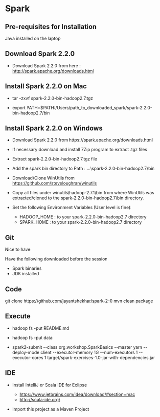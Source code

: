 # Spark

## Pre-requisites for Installation

Java installed on the laptop

## Download Spark 2.2.0

- Download Spark 2.2.0 from here : http://spark.apache.org/downloads.html

## Install Spark 2.2.0 on Mac

- tar -zxvf spark-2.2.0-bin-hadoop2.7.tgz

- export PATH=$PATH:/Users/path_to_downloaded_spark/spark-2.2.0-bin-hadoop2.7/bin

## Install Spark 2.2.0 on Windows

- Download Spark 2.2.0 from https://spark.apache.org/downloads.html

- If necessary download and install 7Zip program to extract .tgz files
 
- Extract spark-2.2.0-bin-hadoop2.7.tgz file
 
- Add the spark bin directory to Path : ...\spark-2.2.0-bin-hadoop2.7\bin
 
- Download/Clone WinUtils from https://github.com/steveloughran/winutils
 
- Copy all files under winutils\hadoop-2.7.1\bin from where WinUtils was extracted/cloned to the spark-2.2.0-bin-hadoop2.7\bin directory.
 
- Set the following Environment Variables (User level is fine):
  - HADOOP_HOME : to your spark-2.2.0-bin-hadoop2.7 directory
  - SPARK_HOME : to your spark-2.2.0-bin-hadoop2.7 directory
  
## Git

Nice to have

[IMPORTANT]: Downloads
Have the following downloaded before the session
* Spark binaries
* JDK installed

## Code

git clone https://github.com/jayantshekhar/spark-2-0
mvn clean package

## Execute

- hadoop fs -put README.md
- hadoop fs -put data

- spark2-submit --class org.workshop.SparkBasics --master yarn --deploy-mode client --executor-memory 1G  --num-executors 1 --executor-cores 1 target/spark-exercises-1.0-jar-with-dependencies.jar

## IDE

- Install IntelliJ or Scala IDE for Eclipse
  - https://www.jetbrains.com/idea/download/#section=mac
  - http://scala-ide.org/
  
- Import this project as a Maven Project





